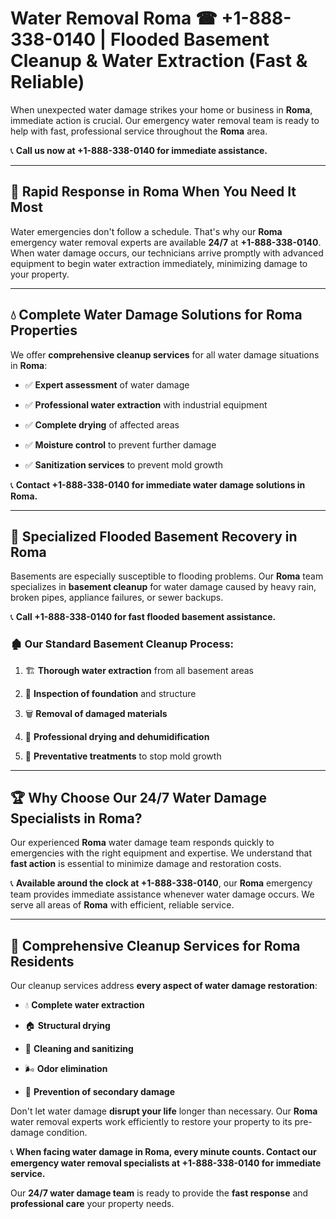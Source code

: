# Water Removal Roma ☎ +1-888-338-0140 | Flooded Basement Cleanup & Water Extraction (Fast & Reliable)

When unexpected water damage strikes your home or business in **Roma**, immediate action is crucial. Our emergency water removal team is ready to help with fast, professional service throughout the **Roma** area. 

📞 **Call us now at +1-888-338-0140 for immediate assistance.**
---
## 🚀 Rapid Response in Roma When You Need It Most
Water emergencies don't follow a schedule. That's why our **Roma** emergency water removal experts are available **24/7** at **+1-888-338-0140**. When water damage occurs, our technicians arrive promptly with advanced equipment to begin water extraction immediately, minimizing damage to your property.
---
## 💧 Complete Water Damage Solutions for Roma Properties
We offer **comprehensive cleanup services** for all water damage situations in **Roma**:
- ✅ **Expert assessment** of water damage  
- ✅ **Professional water extraction** with industrial equipment  
- ✅ **Complete drying** of affected areas  
- ✅ **Moisture control** to prevent further damage  
- ✅ **Sanitization services** to prevent mold growth  
📞 **Contact +1-888-338-0140 for immediate water damage solutions in Roma.**
---
## 🌊 Specialized Flooded Basement Recovery in Roma
Basements are especially susceptible to flooding problems. Our **Roma** team specializes in **basement cleanup** for water damage caused by heavy rain, broken pipes, appliance failures, or sewer backups. 
📞 **Call +1-888-338-0140 for fast flooded basement assistance.**
### 🏚️ Our Standard Basement Cleanup Process:
1. 🏗️ **Thorough water extraction** from all basement areas  
2. 🔎 **Inspection of foundation** and structure  
3. 🗑️ **Removal of damaged materials**  
4. 💨 **Professional drying and dehumidification**  
5. 🚫 **Preventative treatments** to stop mold growth  
---
## 🏆 Why Choose Our 24/7 Water Damage Specialists in Roma?
Our experienced **Roma** water damage team responds quickly to emergencies with the right equipment and expertise. We understand that **fast action** is essential to minimize damage and restoration costs.
📞 **Available around the clock at +1-888-338-0140**, our **Roma** emergency team provides immediate assistance whenever water damage occurs. We serve all areas of **Roma** with efficient, reliable service.
---
## 🧹 Comprehensive Cleanup Services for Roma Residents
Our cleanup services address **every aspect of water damage restoration**:
- 💧 **Complete water extraction**  
- 🏠 **Structural drying**  
- 🧼 **Cleaning and sanitizing**  
- 🌬️ **Odor elimination**  
- 🚫 **Prevention of secondary damage**  
Don't let water damage **disrupt your life** longer than necessary. Our **Roma** water removal experts work efficiently to restore your property to its pre-damage condition.
📞 **When facing water damage in Roma, every minute counts. Contact our emergency water removal specialists at +1-888-338-0140 for immediate service.**
Our **24/7 water damage team** is ready to provide the **fast response** and **professional care** your property needs.
